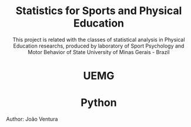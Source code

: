 <h1 align="center"> Statistics for Sports and Physical Education </h1> 

<p align="center"> This project is related with the classes of statistical analysis in Physical Education researchs, produced by laboratory of Sport Psychology and Motor Behavior of State University of Minas Gerais - Brazil </p>

<h1 align="center">
    <img href="https://github.com/joaoventuraoliveira/jupyter1/blob/master/imgs/uemg_ibirite2.jpg/">UEMG</img>
</h1>

<h1 align="center">
  <img href="https://github.com/joaoventuraoliveira/jupyter1/blob/master/imgs/python.png/">Python</img>
</h1>

Author: João Ventura

